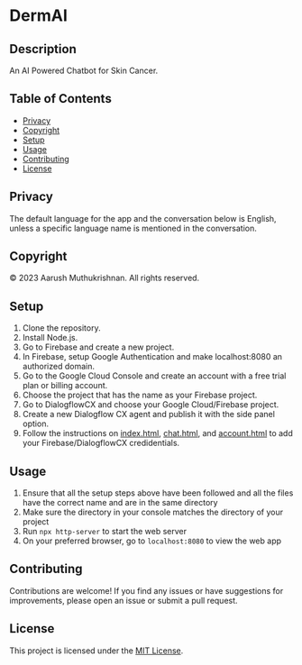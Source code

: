 # DermAI

## Description
An AI Powered Chatbot for Skin Cancer.

## Table of Contents
- [Privacy](#privacy)
- [Copyright](#copyright)
- [Setup](#setup)
- [Usage](#usage)
- [Contributing](#contributing)
- [License](#license)

## Privacy
The default language for the app and the conversation below is English, unless a specific language name is mentioned in the conversation.

## Copyright
&copy; 2023 Aarush Muthukrishnan. All rights reserved.

## Setup
1. Clone the repository.
2. Install Node.js.
3. Go to Firebase and create a new project.
4. In Firebase, setup Google Authentication and make localhost:8080 an authorized domain.
5. Go to the Google Cloud Console and create an account with a free trial plan or billing account.
6. Choose the project that has the name as your Firebase project.
7. Go to DialogflowCX and choose your Google Cloud/Firebase project.
8. Create a new Dialogflow CX agent and publish it with the side panel option.
9. Follow the instructions on [index.html](https://github.com/AarushMuthukrishnan/DermAI/blob/main/www/index.html), [chat.html](#chat.html), and [account.html](#account.html) to add your Firebase/DialogflowCX credidentials.

## Usage
1. Ensure that all the setup steps above have been followed and all the files have the correct name and are in the same directory
2. Make sure the directory in your console matches the directory of your project
3. Run `npx http-server` to start the web server 
4. On your preferred browser, go to `localhost:8080` to view the web app

## Contributing
Contributions are welcome! If you find any issues or have suggestions for improvements, please open an issue or submit a pull request.

## License
This project is licensed under the [MIT License](LICENSE).
